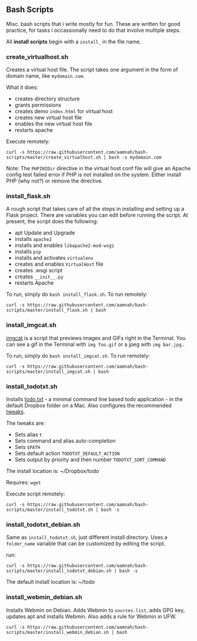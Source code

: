 Bash Scripts
---

Misc. bash scripts that i write mostly for fun. These are written for good practice, for tasks i occassionally need to do that involve multiple steps.

All **install scripts** begin with a `install_` in the file name.

### create_virtualhost.sh
Creates a virtual host file. The script takes one argument in the form of domain name, like `mydomain.com`.

What it does:
- creates directory structure
- grants permissions
- creates demo `index.html` for virtual host 
- creates new virtual host file
- enables the new virtual host file
- restarts apache

Execute remotely: 

	curl -s https://raw.githubusercontent.com/aamnah/bash-scripts/master/create_virtualhost.sh | bash -s mydomain.com

Note: The `PHPINIDir` directive in the virtual host conf file  will give an Apache config test failed error if PHP is not installed on the system. Either install PHP (why not?) or remove the directive.

### install_flask.sh
A rough script that takes care of all the steps in installing and setting up a Flask project. There are variables you can edit before running the script. At present, the script does the following:

- apt Update and Upgrade
- installs `apache2`
- installs and enables `libapache2-mod-wsgi`
- installs `pip`
- installs and activates `virtualenv`
- creates and enables `VirtualHost` file
- creates .wsgi script
- creates `__init__.py`
- restarts Apache

To run, simply do `bash install_flask.sh`. To run remotely:

	curl -s https://raw.githubusercontent.com/aamnah/bash-scripts/master/install_flask.sh | bash

### install_imgcat.sh

[imgcat](https://www.iterm2.com/images.html) is a script that previews images and GIFs right in the Terminal. You can see a gif in the Terminal with `img foo.gif` or a jpeg with `img bar.jpg`..

To run, simply do `bash install_imgcat.sh`. To run remotely:

	curl -s https://raw.githubusercontent.com/aamnah/bash-scripts/master/install_imgcat.sh | bash

### install_todotxt.sh
Installs [todo.txt](http://todotxt.com/) - a minimal command line based todo application - in the default Dropbox folder on a Mac. Also configures the recommended [tweaks](https://github.com/ginatrapani/todo.txt-cli/wiki/Tips-and-Tricks). 

The tweaks are:

- Sets alias `t`
- Sets command and alias auto-completion
- Sets `$PATH`
- Sets default action `TODOTXT_DEFAULT_ACTION`
- Sets output by priority and then number `TODOTXT_SORT_COMMAND`

The install location is: ~/Dropbox/todo

Requires: `wget`

Execute script remotely:

	curl -s https://raw.githubusercontent.com/aamnah/bash-scripts/master/install_todotxt.sh | bash -s

### install_todotxt_debian.sh

Same as `install_todotxt.sh`, just different install directory. Uses a `folder_name` variable that can be customized by editing the script.

run:

	curl -s https://raw.githubusercontent.com/aamnah/bash-scripts/master/install_todotxt_debian.sh | bash -s

The default install location is: ~/todo

### install_webmin_debian.sh
Installs Webmin on Debian. Adds Webmin to `sources.list`, adds GPG key, updates apt and installs Webmin. Also adds a rule for Webmin in UFW.

	curl -s https://raw.githubusercontent.com/aamnah/bash-scripts/master/install_webmin_debian.sh | bash
